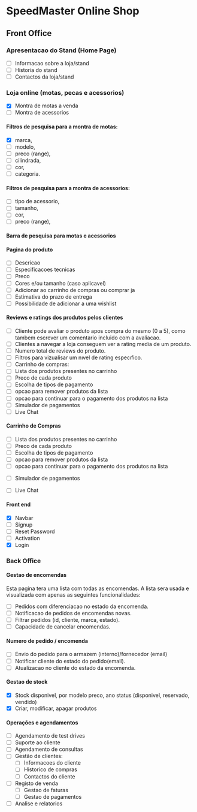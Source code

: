 # SpeedMaster Online Shop


## Front Office

### Apresentacao do Stand (Home Page)
- [ ] Informacao sobre a loja/stand
- [ ] Historia do stand
- [ ] Contactos da loja/stand

### Loja online (motas, pecas e acessorios)
- [x] Montra de motas a venda
- [ ] Montra de acessorios

#### Filtros de pesquisa para a montra de motas:
- [x] marca,
- [ ] modelo,
- [ ] preco (range),
- [ ] cilindrada,
- [ ] cor,
- [ ] categoria.

#### Filtros de pesquisa para a montra de acessorios:
- [ ] tipo de acessorio,
- [ ] tamanho,
- [ ] cor,
- [ ] preco (range),

#### Barra de pesquisa para motas e acessorios

#### Pagina do produto
- [ ] Descricao
- [ ] Especificacoes tecnicas
- [ ] Preco
- [ ] Cores e/ou tamanho (caso aplicavel)
- [ ] Adicionar ao carrinho de compras ou comprar ja
- [ ] Estimativa do prazo de entrega
- [ ] Possibilidade de adicionar a uma wishlist

#### Reviews e ratings dos produtos pelos clientes
- [ ] Cliente pode avaliar o produto apos compra do mesmo (0 a 5), como tambem escrever um comentario incluido com a avaliacao.
- [ ] Clientes a navegar a loja conseguem ver a rating media de um produto.
- [ ] Numero total de reviews do produto.
- [ ] Filtros para vizualisar um nıvel de rating especıfico.
- [ ] Carrinho de compras:
- [ ] Lista dos produtos presentes no carrinho
- [ ] Preco de cada produto
- [ ] Escolha de tipos de pagamento
- [ ] opcao para remover produtos da lista
- [ ] opcao para continuar para o pagamento dos produtos na lista
- [ ] Simulador de pagamentos
- [ ] Live Chat

#### Carrinho de Compras
- [ ] Lista dos produtos presentes no carrinho
- [ ] Preco de cada produto
- [ ] Escolha de tipos de pagamento
- [ ] opcao para remover produtos da lista
- [ ] opcao para continuar para o pagamento dos produtos na lista

* [ ] Simulador de pagamentos
* [ ] Live Chat


#### Front end 

- [x] Navbar
- [ ] Signup
- [ ] Reset Password
- [ ] Activation
- [x] Login

### Back Office

#### Gestao de encomendas
Esta pagina tera uma lista com todas as encomendas. A lista sera usada e visualizada com
apenas as seguintes funcionalidades:
- [ ] Pedidos com diferenciacao no estado da encomenda.
- [ ] Notificacao de pedidos de encomendas novas.
- [ ] Filtrar pedidos (id, cliente, marca, estado).
- [ ] Capacidade de cancelar encomendas.

#### Numero de pedido / encomenda
- [ ] Envio do pedido para o armazem (interno)/fornecedor (email)
- [ ] Notificar cliente do estado do pedido(email).
- [ ] Atualizacao no cliente do estado da encomenda.

#### Gestao de stock
- [x] Stock disponivel, por modelo preco, ano status (disponivel, reservado, vendido)
- [x] Criar, modificar, apagar produtos

#### Operações e agendamentos
* [ ] Agendamento de test drives
* [ ] Suporte ao cliente
* [ ] Agendamento de consultas
* [ ] Gestão de clientes:
    - [ ] Informacoes do cliente
    - [ ] Historico de compras
    - [ ] Contactos do cliente
* [ ] Registo de venda
    - [ ] Gestao de faturas
    - [ ] Gestao de pagamentos

* [ ] Analise e relatorios
